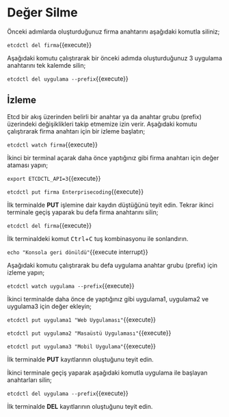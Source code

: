 # Değer Silme

Önceki adımlarda oluşturduğunuz firma anahtarını aşağıdaki komutla siliniz;

`etcdctl del firma`{{execute}}

Aşağıdaki komutu çalıştırarak bir önceki adımda oluşturduğunuz 3 uygulama anahtarını tek kalemde silin;

`etcdctl del uygulama --prefix`{{execute}}

## İzleme

Etcd bir akış üzerinden belirli bir anahtar ya da anahtar grubu (prefix) üzerindeki değişiklikleri takip etmemize izin verir. Aşağıdaki komutu çalıştırarak firma anahtarı için bir izleme başlatın;

`etcdctl watch firma`{{execute}}

İkinci bir terminal açarak daha önce yaptığınız gibi firma anahtarı için değer ataması yapın;

`export ETCDCTL_API=3`{{execute}}

`etcdctl put firma Enterprisecoding`{{execute}}

İlk terminalde **PUT** işlemine dair kaydın düştüğünü teyit edin.
Tekrar ikinci terminale geçiş yaparak bu defa firma anahtarını silin;

`etcdctl del firma`{{execute}}

İlk terminaldeki komut <kbd>Ctrl</kbd>+<kbd>C</kbd> tuş kombinasyonu ile sonlandırın. 

`echo "Konsola geri dönüldü"`{{execute interrupt}}

Aşağıdaki komutu çalıştırarak bu defa uygulama anahtar grubu (prefix) için izleme yapın;

`etcdctl watch uygulama --prefix`{{execute}}

İkinci terminalde daha önce de yaptığınız gibi uygulama1, uygulama2 ve uygulama3 için değer ekleyin;

`etcdctl put uygulama1 "Web Uygulaması"`{{execute}}

`etcdctl put uygulama2 "Masaüstü Uygulaması"`{{execute}}

`etcdctl put uygulama3 "Mobil Uygulama"`{{execute}}

İlk terminalde **PUT** kayıtlarının oluştuğunu teyit edin.

İkinci terminale geçiş yaparak aşağıdaki komutla uygulama ile başlayan anahtarları silin;

`etcdctl del uygulama --prefix`{{execute}}

İlk terminalde **DEL** kayıtlarının oluştuğunu teyit edin.
